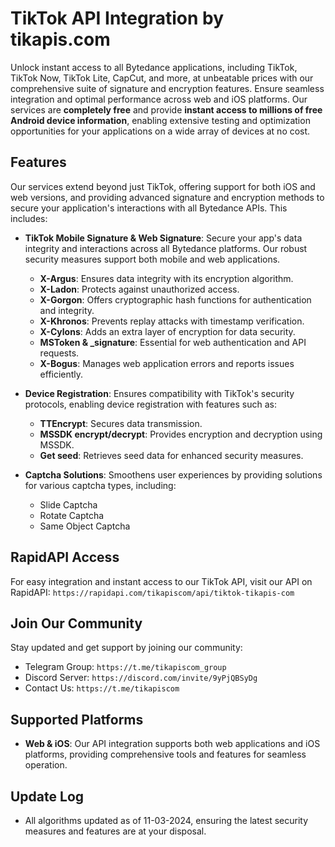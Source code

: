 # TikTok API Integration by tikapis.com

Unlock instant access to all Bytedance applications, including TikTok, TikTok Now, TikTok Lite, CapCut, and more, at unbeatable prices with our comprehensive suite of signature and encryption features. Ensure seamless integration and optimal performance across web and iOS platforms. Our services are **completely free** and provide **instant access to millions of free Android device information**, enabling extensive testing and optimization opportunities for your applications on a wide array of devices at no cost.

## Features

Our services extend beyond just TikTok, offering support for both iOS and web versions, and providing advanced signature and encryption methods to secure your application's interactions with all Bytedance APIs. This includes:

- **TikTok Mobile Signature & Web Signature**: Secure your app's data integrity and interactions across all Bytedance platforms. Our robust security measures support both mobile and web applications.
    - **X-Argus**: Ensures data integrity with its encryption algorithm.
    - **X-Ladon**: Protects against unauthorized access.
    - **X-Gorgon**: Offers cryptographic hash functions for authentication and integrity.
    - **X-Khronos**: Prevents replay attacks with timestamp verification.
    - **X-Cylons**: Adds an extra layer of encryption for data security.
    - **MSToken & _signature**: Essential for web authentication and API requests.
    - **X-Bogus**: Manages web application errors and reports issues efficiently.

- **Device Registration**: Ensures compatibility with TikTok's security protocols, enabling device registration with features such as:
    - **TTEncrypt**: Secures data transmission.
    - **MSSDK encrypt/decrypt**: Provides encryption and decryption using MSSDK.
    - **Get seed**: Retrieves seed data for enhanced security measures.

- **Captcha Solutions**: Smoothens user experiences by providing solutions for various captcha types, including:
    - Slide Captcha
    - Rotate Captcha
    - Same Object Captcha

## RapidAPI Access

For easy integration and instant access to our TikTok API, visit our API on RapidAPI:
`https://rapidapi.com/tikapiscom/api/tiktok-tikapis-com`

## Join Our Community

Stay updated and get support by joining our community:
- Telegram Group: `https://t.me/tikapiscom_group`
- Discord Server: `https://discord.com/invite/9yPjQBSyDg`
- Contact Us: `https://t.me/tikapiscom`

## Supported Platforms

- **Web & iOS**: Our API integration supports both web applications and iOS platforms, providing comprehensive tools and features for seamless operation.

## Update Log

- All algorithms updated as of 11-03-2024, ensuring the latest security measures and features are at your disposal.
